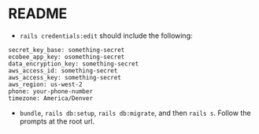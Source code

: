 # README

* `rails credentials:edit` should include the following:

```
secret_key_base: something-secret
ecobee_app_key: osomething-secret
data_encryption_key: something-secret
aws_access_id: something-secret
aws_access_key: something-secret
aws_region: us-west-2
phone: your-phone-number
timezone: America/Denver
```

* `bundle`, `rails db:setup`, `rails db:migrate`, and then `rails s`. Follow the prompts at the root url.